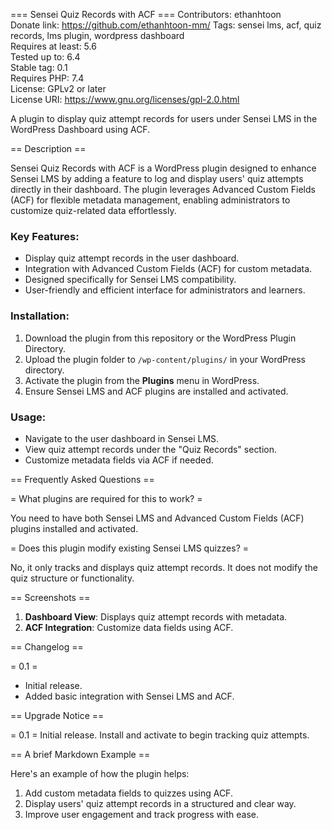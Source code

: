 === Sensei Quiz Records with ACF ===
Contributors: ethanhtoon  
Donate link: https://github.com/ethanhtoon-mm/
Tags: sensei lms, acf, quiz records, lms plugin, wordpress dashboard  
Requires at least: 5.6  
Tested up to: 6.4  
Stable tag: 0.1  
Requires PHP: 7.4  
License: GPLv2 or later  
License URI: https://www.gnu.org/licenses/gpl-2.0.html  

A plugin to display quiz attempt records for users under Sensei LMS in the WordPress Dashboard using ACF.

== Description ==

Sensei Quiz Records with ACF is a WordPress plugin designed to enhance Sensei LMS by adding a feature to log and display users' quiz attempts directly in their dashboard. The plugin leverages Advanced Custom Fields (ACF) for flexible metadata management, enabling administrators to customize quiz-related data effortlessly.  

### Key Features:
* Display quiz attempt records in the user dashboard.  
* Integration with Advanced Custom Fields (ACF) for custom metadata.  
* Designed specifically for Sensei LMS compatibility.  
* User-friendly and efficient interface for administrators and learners.  

### Installation:
1. Download the plugin from this repository or the WordPress Plugin Directory.  
2. Upload the plugin folder to `/wp-content/plugins/` in your WordPress directory.  
3. Activate the plugin from the **Plugins** menu in WordPress.  
4. Ensure Sensei LMS and ACF plugins are installed and activated.  

### Usage:
* Navigate to the user dashboard in Sensei LMS.  
* View quiz attempt records under the "Quiz Records" section.  
* Customize metadata fields via ACF if needed.  

== Frequently Asked Questions ==

= What plugins are required for this to work? =

You need to have both Sensei LMS and Advanced Custom Fields (ACF) plugins installed and activated.  

= Does this plugin modify existing Sensei LMS quizzes? =

No, it only tracks and displays quiz attempt records. It does not modify the quiz structure or functionality.

== Screenshots ==

1. **Dashboard View**: Displays quiz attempt records with metadata.  
2. **ACF Integration**: Customize data fields using ACF.  

== Changelog ==

= 0.1 =
* Initial release.  
* Added basic integration with Sensei LMS and ACF.  

== Upgrade Notice ==

= 0.1 =
Initial release. Install and activate to begin tracking quiz attempts.

== A brief Markdown Example ==

Here's an example of how the plugin helps:  

1. Add custom metadata fields to quizzes using ACF.  
2. Display users' quiz attempt records in a structured and clear way.  
3. Improve user engagement and track progress with ease.

